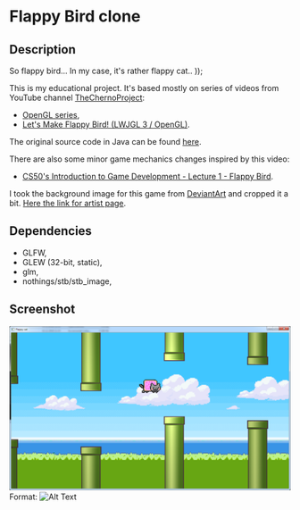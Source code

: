 # Flappy Bird clone

## Description
So flappy bird... In my case, it's rather flappy cat.. ));

This is my educational project. It's based mostly on series of videos from YouTube channel [TheChernoProject](https://www.youtube.com/user/TheChernoProject):
- [OpenGL series](https://thecherno.com/opengl),
- [Let's Make Flappy Bird! (LWJGL 3 / OpenGL)](https://www.youtube.com/watch?v=527bR2JHSR0). 

The original source code in Java can be found [here](https://github.com/TheCherno/Flappy).

There are also some minor game mechanics changes inspired by this video:
- [CS50's Introduction to Game Development - Lecture 1 - Flappy Bird](https://www.youtube.com/watch?v=3IdOCxHGMIo&t=3651s).

I took the background image for this game from [DeviantArt](https://www.deviantart.com/roulettesplay/art/Pixel-Wallpaper-519521478) and cropped it a bit. [Here the link for artist page](https://www.deviantart.com/roulettesplay).

## Dependencies
- GLFW,
- GLEW (32-bit, static),
- glm,
- nothings/stb/stb_image,

## Screenshot

![Screenshot](/docs/screen.png)
Format: ![Alt Text](url)
